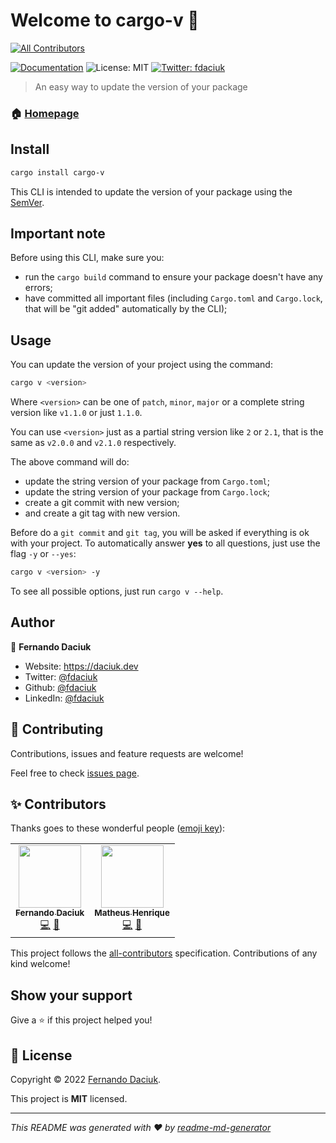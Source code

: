 # Welcome to cargo-v 👋
<!-- ALL-CONTRIBUTORS-BADGE:START - Do not remove or modify this section -->
[![All Contributors](https://img.shields.io/badge/all_contributors-2-orange.svg?style=flat-square)](#-contributors)
<!-- ALL-CONTRIBUTORS-BADGE:END -->
[![Documentation](https://img.shields.io/badge/documentation-yes-brightgreen.svg)](https://github.com/fdaciuk/cargo-v#readme)
![License: MIT](https://img.shields.io/badge/License-MIT-yellow.svg)
[![Twitter: fdaciuk](https://img.shields.io/twitter/follow/fdaciuk.svg?style=social)](https://twitter.com/fdaciuk)

> An easy way to update the version of your package

### 🏠 [Homepage](https://github.com/fdaciuk/cargo-v)

## Install

```sh
cargo install cargo-v
```

This CLI is intended to update the version of your package using the [SemVer](https://semver.org).

## Important note

Before using this CLI, make sure you:
  - run the `cargo build` command to ensure your package doesn't have any errors;
  - have committed all important files (including `Cargo.toml` and `Cargo.lock`, that will be "git added" automatically by the CLI);

## Usage

You can update the version of your project using the command:

```sh
cargo v <version>
```

Where `<version>` can be one of `patch`, `minor`, `major` or a complete string 
version like `v1.1.0` or just `1.1.0`. 

You can use `<version>` just as a partial string version like `2` or `2.1`, that 
is the same as `v2.0.0` and `v2.1.0` respectively.

The above command will do:
  - update the string version of your package from `Cargo.toml`;
  - update the string version of your package from `Cargo.lock`;
  - create a git commit with new version;
  - and create a git tag with new version.

Before do a `git commit` and `git tag`, you will be asked if everything is ok with your project.
To automatically answer **yes** to all questions, just use the flag `-y` or `--yes`:

```sh
cargo v <version> -y
```

To see all possible options, just run `cargo v --help`.

## Author

👤 **Fernando Daciuk**

* Website: https://daciuk.dev
* Twitter: [@fdaciuk](https://twitter.com/fdaciuk)
* Github: [@fdaciuk](https://github.com/fdaciuk)
* LinkedIn: [@fdaciuk](https://linkedin.com/in/fdaciuk)

## 🤝 Contributing

Contributions, issues and feature requests are welcome!

Feel free to check [issues page](https://github.com/fdaciuk/cargo-v/issues). 

## ✨ Contributors 

Thanks goes to these wonderful people ([emoji key](https://allcontributors.org/docs/en/emoji-key)):

<!-- ALL-CONTRIBUTORS-LIST:START - Do not remove or modify this section -->
<!-- prettier-ignore-start -->
<!-- markdownlint-disable -->
<table>
  <tr>
    <td align="center"><a href="https://github.com/fdaciuk"><img src="https://avatars.githubusercontent.com/u/487669?v=4?s=100" width="100px;" alt=""/><br /><sub><b>Fernando Daciuk</b></sub></a><br /><a href="https://github.com/fdaciuk/boilerplate-vite-react/commits?author=fdaciuk" title="Code">💻</a> <a href="https://github.com/fdaciuk/boilerplate-vite-react/commits?author=fdaciuk" title="Documentation">📖</a></td>
    <td align="center"><a href="https://github.com/mxthevs"><img src="https://avatars.githubusercontent.com/u/46231311?v=4?s=100" width="100px;" alt=""/><br /><sub><b>Matheus Henrique</b></sub></a><br /><a href="https://github.com/fdaciuk/cargo-v/commits?author=mxthevs" title="Code">💻</a> <a href="https://github.com/fdaciuk/cargo-v/commits?author=mxthevs" title="Documentation">📖</a></td>
  </tr>
</table>

<!-- markdownlint-restore -->
<!-- prettier-ignore-end -->

<!-- ALL-CONTRIBUTORS-LIST:END -->

This project follows the [all-contributors](https://github.com/all-contributors/all-contributors) specification. Contributions of any kind welcome!

## Show your support

Give a ⭐️ if this project helped you!


## 📝 License

Copyright © 2022 [Fernando Daciuk](https://github.com/fdaciuk).

This project is **MIT** licensed.

***

_This README was generated with ❤️ by [readme-md-generator](https://github.com/kefranabg/readme-md-generator)_
